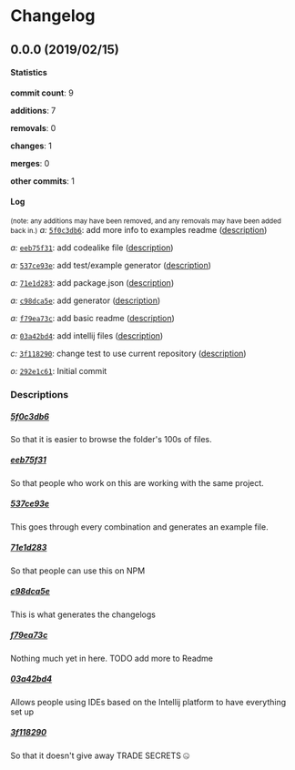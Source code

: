 # Changelog
## 0.0.0 (2019/02/15)
#### Statistics
**commit count**: 9

**additions**: 7

**removals**: 0

**changes**: 1

**merges**: 0

**other commits**: 1

#### Log
<small>(note: any additions may have been removed, and any removals may have been added back in.)</small>
*a:* [`5f0c3db6`](commit/5f0c3db6313317e93220011c4c26a55cfa750ae5?refName=refs/heads/master): add more info to examples readme ([description](#5f0c3db6-2))

*a:* [`eeb75f31`](commit/eeb75f31aa45a630b30aff066ffe2f2d81ab4b0a?refName=refs/heads/master): add codealike file ([description](#eeb75f31-2))

*a:* [`537ce93e`](commit/537ce93e1967e25c3a988f4ce92ec886e7d316eb?refName=refs/heads/master): add test/example generator ([description](#537ce93e-2))

*a:* [`71e1d283`](commit/71e1d2830a151f4c95a9f5533c6bdc10fa28069e?refName=refs/heads/master): add package.json ([description](#71e1d283-2))

*a:* [`c98dca5e`](commit/c98dca5eac6d4f749be01bb619264628f470901d?refName=refs/heads/master): add generator ([description](#c98dca5e-2))

*a:* [`f79ea73c`](commit/f79ea73cdc47fd8cbca8d9013bbc3942c4119f12?refName=refs/heads/master): add basic readme ([description](#f79ea73c-2))

*a:* [`03a42bd4`](commit/03a42bd4d1609bf91474560347b54bfec824983b?refName=refs/heads/master): add intellij files ([description](#03a42bd4-2))

*c:* [`3f118290`](commit/3f11829000fba42a4476ca59563ee0460689c958?refName=refs/heads/master): change test to use current repository ([description](#3f118290-2))

*o:* [`292e1c61`](commit/292e1c610efa3461ab617cf86dcc537c5e9cbc5a?refName=refs/heads/master): Initial commit

### Descriptions
##### [5f0c3db6](commit/5f0c3db6313317e93220011c4c26a55cfa750ae5?refName=refs/heads/master)
So that it is easier to browse the folder's 100s of files.
##### [eeb75f31](commit/eeb75f31aa45a630b30aff066ffe2f2d81ab4b0a?refName=refs/heads/master)
So that people who work on this are working with the same project.
##### [537ce93e](commit/537ce93e1967e25c3a988f4ce92ec886e7d316eb?refName=refs/heads/master)
This goes through every combination and generates an example file.
##### [71e1d283](commit/71e1d2830a151f4c95a9f5533c6bdc10fa28069e?refName=refs/heads/master)
So that people can use this on NPM
##### [c98dca5e](commit/c98dca5eac6d4f749be01bb619264628f470901d?refName=refs/heads/master)
This is what generates the changelogs
##### [f79ea73c](commit/f79ea73cdc47fd8cbca8d9013bbc3942c4119f12?refName=refs/heads/master)
Nothing much yet in here. TODO add more to Readme
##### [03a42bd4](commit/03a42bd4d1609bf91474560347b54bfec824983b?refName=refs/heads/master)
Allows people using IDEs based on the Intellij platform to have everything set up
##### [3f118290](commit/3f11829000fba42a4476ca59563ee0460689c958?refName=refs/heads/master)
So that it doesn't give away TRADE SECRETS 🤐
